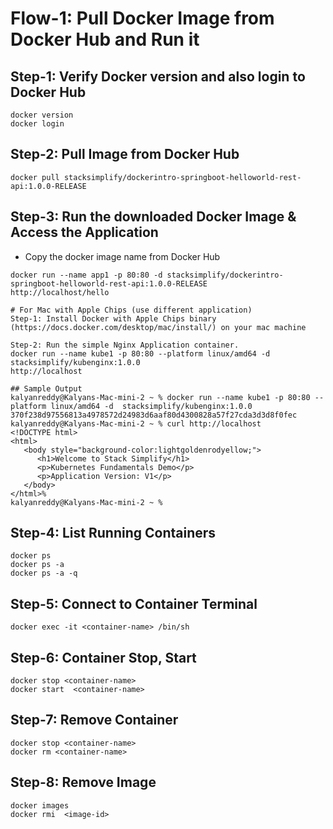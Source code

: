 # Flow-1: Pull Docker Image from Docker Hub and Run it

## Step-1: Verify Docker version and also login to Docker Hub
```
docker version
docker login
```

## Step-2: Pull Image from Docker Hub
```
docker pull stacksimplify/dockerintro-springboot-helloworld-rest-api:1.0.0-RELEASE
```

## Step-3: Run the downloaded Docker Image & Access the Application
- Copy the docker image name from Docker Hub
```
docker run --name app1 -p 80:80 -d stacksimplify/dockerintro-springboot-helloworld-rest-api:1.0.0-RELEASE
http://localhost/hello

# For Mac with Apple Chips (use different application)
Step-1: Install Docker with Apple Chips binary (https://docs.docker.com/desktop/mac/install/) on your mac machine

Step-2: Run the simple Nginx Application container. 
docker run --name kube1 -p 80:80 --platform linux/amd64 -d  stacksimplify/kubenginx:1.0.0
http://localhost

## Sample Output
kalyanreddy@Kalyans-Mac-mini-2 ~ % docker run --name kube1 -p 80:80 --platform linux/amd64 -d  stacksimplify/kubenginx:1.0.0
370f238d97556813a4978572d24983d6aaf80d4300828a57f27cda3d3d8f0fec
kalyanreddy@Kalyans-Mac-mini-2 ~ % curl http://localhost
<!DOCTYPE html>
<html>
   <body style="background-color:lightgoldenrodyellow;">
      <h1>Welcome to Stack Simplify</h1>
      <p>Kubernetes Fundamentals Demo</p>
      <p>Application Version: V1</p>
   </body>
</html>%
kalyanreddy@Kalyans-Mac-mini-2 ~ % 

```

## Step-4: List Running Containers
```
docker ps
docker ps -a
docker ps -a -q
```

## Step-5: Connect to Container Terminal
```
docker exec -it <container-name> /bin/sh
```

## Step-6: Container Stop, Start 
```
docker stop <container-name>
docker start  <container-name>
```

## Step-7: Remove Container 
```
docker stop <container-name> 
docker rm <container-name>
```

## Step-8: Remove Image
```
docker images
docker rmi  <image-id>
```

